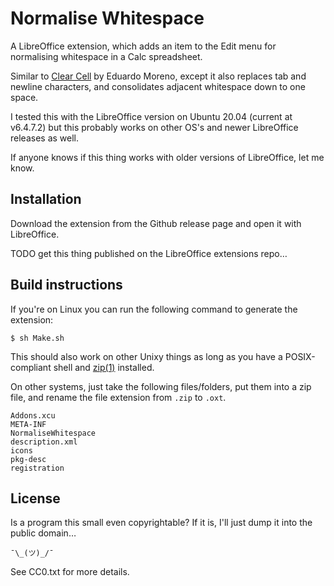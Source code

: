 Normalise Whitespace
====================


A LibreOffice extension, which adds an item to the Edit menu for normalising
whitespace in a Calc spreadsheet.

Similar to [Clear Cell][clear-cell] by Eduardo Moreno, except it also replaces
tab and newline characters, and consolidates adjacent whitespace down to one
space.

[clear-cell]: https://extensions.libreoffice.org/en/extensions/show/clear-cell

I tested this with the LibreOffice version on Ubuntu 20.04 (current at v6.4.7.2)
but this probably works on other OS's and newer LibreOffice releases as well.

If anyone knows if this thing works with older versions of LibreOffice, let me
know.

## Installation

Download the extension from the Github release page and open it with
LibreOffice.

TODO get this thing published on the LibreOffice extensions repo…

## Build instructions

If you're on Linux you can run the following command to generate the extension:

    $ sh Make.sh

This should also work on other Unixy things as long as you have
a POSIX-compliant shell and [zip(1)][zip] installed.

[zip]: https://manpages.debian.org/bullseye/zip/zip.1.en.html

On other systems, just take the following files/folders, put them into a zip
file, and rename the file extension from `.zip` to `.oxt`.

    Addons.xcu
    META-INF
    NormaliseWhitespace
    description.xml
    icons
    pkg-desc
    registration

## License

Is a program this small even copyrightable?  If it is, I'll just dump it into
the public domain…

    ¯\_(ツ)_/¯

See CC0.txt for more details.
